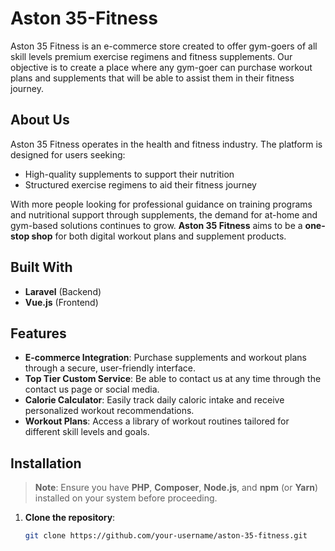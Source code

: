 # Aston 35-Fitness

Aston 35 Fitness is an e-commerce store created to offer gym-goers of all skill levels premium exercise regimens and fitness supplements. Our objective is to create a place where any gym-goer can purchase workout plans and supplements that will be able to assist them in their fitness journey.

## About Us

Aston 35 Fitness operates in the health and fitness industry. The platform is designed for users seeking:
- High-quality supplements to support their nutrition
- Structured exercise regimens to aid their fitness journey

With more people looking for professional guidance on training programs and nutritional support through supplements, the demand for at-home and gym-based solutions continues to grow. **Aston 35 Fitness** aims to be a **one-stop shop** for both digital workout plans and supplement products.


## Built With

- **Laravel** (Backend)
- **Vue.js** (Frontend)

## Features

- **E-commerce Integration**: Purchase supplements and workout plans through a secure, user-friendly interface.
- **Top Tier Custom Service**: Be able to contact us at any time through the contact us page or social media.
- **Calorie Calculator**: Easily track daily caloric intake and receive personalized workout recommendations.
- **Workout Plans**: Access a library of workout routines tailored for different skill levels and goals.

## Installation

> **Note**: Ensure you have **PHP**, **Composer**, **Node.js**, and **npm** (or **Yarn**) installed on your system before proceeding.

1. **Clone the repository**:
   ```bash
   git clone https://github.com/your-username/aston-35-fitness.git

